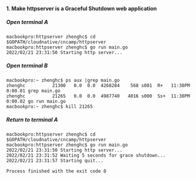 #### 1. Make httpserver is a Graceful Shutdown web application
##### Open terminal A
```shell
macbookpro:httpserver zhenghc$ cd $GOPATH/cloudnative/cncamp/httpserver
macbookpro:httpserver zhenghc$ go run main.go
2022/02/21 23:31:50 Starting http server...
```
##### Open terminal B
```shell
macbookpro:~ zhenghc$ ps aux |grep main.go
zhenghc          21300   0.0  0.0  4268284    568 s001  R+   11:30PM   0:00.01 grep main.go
zhenghc          21265   0.0  0.0  4987740   4016 s000  Ss+  11:30PM   0:00.02 go run main.go
macbookpro:~ zhenghc$ kill 21265
```
##### Return to terminal A
```shell
macbookpro:httpserver zhenghc$ cd $GOPATH/cloudnative/cncamp/httpserver
macbookpro:httpserver zhenghc$ go run main.go
2022/02/21 23:31:50 Starting http server...
2022/02/21 23:31:52 Waiting 5 seconds for grace shutdown...
2022/02/21 23:31:57 Starting quit...

Process finished with the exit code 0
```





